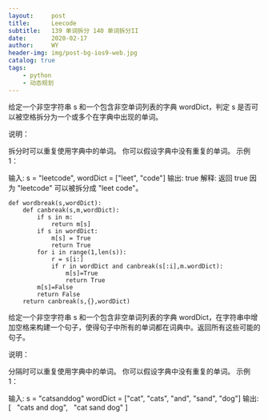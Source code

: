 ```yaml
---
layout:     post
title:      Leecode
subtitle:   139 单词拆分 140 单词拆分II
date:       2020-02-17
author:     WY
header-img: img/post-bg-ios9-web.jpg
catalog: true
tags:
    - python
    - 动态规划
---
```


给定一个非空字符串 s 和一个包含非空单词列表的字典 wordDict，判定 s 是否可以被空格拆分为一个或多个在字典中出现的单词。

说明：

拆分时可以重复使用字典中的单词。
你可以假设字典中没有重复的单词。
示例 1：

输入: s = "leetcode", wordDict = ["leet", "code"]
输出: true
解释: 返回 true 因为 "leetcode" 可以被拆分成 "leet code"。

```
def wordbreak(s,wordDict):
    def canbreak(s,m,wordDict):
        if s in m:
            return m[s]
        if s in wordDict:
            m[s] = True
            return True
        for i in range(1,len(s)):
            r = s[i:]
            if r in wordDict and canbreak(s[:i],m.wordDict):
                m[s]=True
                return True
        m[s]=False
        return False
    return canbreak(s,{},wordDict)
```

给定一个非空字符串 s 和一个包含非空单词列表的字典 wordDict，在字符串中增加空格来构建一个句子，使得句子中所有的单词都在词典中。返回所有这些可能的句子。

说明：

分隔时可以重复使用字典中的单词。
你可以假设字典中没有重复的单词。
示例 1：

输入:
s = "catsanddog"
wordDict = ["cat", "cats", "and", "sand", "dog"]
输出:
[
  "cats and dog",
  "cat sand dog"
]
